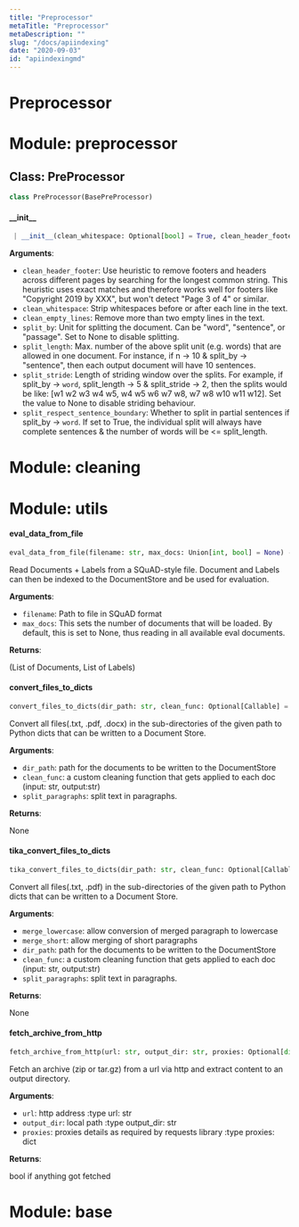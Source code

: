 ```yaml
---
title: "Preprocessor"
metaTitle: "Preprocessor"
metaDescription: ""
slug: "/docs/apiindexing"
date: "2020-09-03"
id: "apiindexingmd"
---
```


# Preprocessor

<a name="preprocessor"></a>
# Module: preprocessor

<a name="preprocessor.PreProcessor"></a>
## Class: PreProcessor

```python
class PreProcessor(BasePreProcessor)
```

<a name="preprocessor.PreProcessor.__init__"></a>
#### \_\_init\_\_

```python
 | __init__(clean_whitespace: Optional[bool] = True, clean_header_footer: Optional[bool] = False, clean_empty_lines: Optional[bool] = True, split_by: Optional[str] = "word", split_length: Optional[int] = 1000, split_stride: Optional[int] = None, split_respect_sentence_boundary: Optional[bool] = True)
```

**Arguments**:

- `clean_header_footer`: Use heuristic to remove footers and headers across different pages by searching
for the longest common string. This heuristic uses exact matches and therefore
works well for footers like "Copyright 2019 by XXX", but won't detect "Page 3 of 4"
or similar.
- `clean_whitespace`: Strip whitespaces before or after each line in the text.
- `clean_empty_lines`: Remove more than two empty lines in the text.
- `split_by`: Unit for splitting the document. Can be "word", "sentence", or "passage". Set to None to disable splitting.
- `split_length`: Max. number of the above split unit (e.g. words) that are allowed in one document. For instance, if n -> 10 & split_by ->
"sentence", then each output document will have 10 sentences.
- `split_stride`: Length of striding window over the splits. For example, if split_by -> `word`,
split_length -> 5 & split_stride -> 2, then the splits would be like:
[w1 w2 w3 w4 w5, w4 w5 w6 w7 w8, w7 w8 w10 w11 w12].
Set the value to None to disable striding behaviour.
- `split_respect_sentence_boundary`: Whether to split in partial sentences if split_by -> `word`. If set
to True, the individual split will always have complete sentences &
the number of words will be <= split_length.

<a name="cleaning"></a>
# Module: cleaning

<a name="utils"></a>
# Module: utils

<a name="utils.eval_data_from_file"></a>
#### eval\_data\_from\_file

```python
eval_data_from_file(filename: str, max_docs: Union[int, bool] = None) -> Tuple[List[Document], List[Label]]
```

Read Documents + Labels from a SQuAD-style file.
Document and Labels can then be indexed to the DocumentStore and be used for evaluation.

**Arguments**:

- `filename`: Path to file in SQuAD format
- `max_docs`: This sets the number of documents that will be loaded. By default, this is set to None, thus reading in all available eval documents.

**Returns**:

(List of Documents, List of Labels)

<a name="utils.convert_files_to_dicts"></a>
#### convert\_files\_to\_dicts

```python
convert_files_to_dicts(dir_path: str, clean_func: Optional[Callable] = None, split_paragraphs: bool = False) -> List[dict]
```

Convert all files(.txt, .pdf, .docx) in the sub-directories of the given path to Python dicts that can be written to a
Document Store.

**Arguments**:

- `dir_path`: path for the documents to be written to the DocumentStore
- `clean_func`: a custom cleaning function that gets applied to each doc (input: str, output:str)
- `split_paragraphs`: split text in paragraphs.

**Returns**:

None

<a name="utils.tika_convert_files_to_dicts"></a>
#### tika\_convert\_files\_to\_dicts

```python
tika_convert_files_to_dicts(dir_path: str, clean_func: Optional[Callable] = None, split_paragraphs: bool = False, merge_short: bool = True, merge_lowercase: bool = True) -> List[dict]
```

Convert all files(.txt, .pdf) in the sub-directories of the given path to Python dicts that can be written to a
Document Store.

**Arguments**:

- `merge_lowercase`: allow conversion of merged paragraph to lowercase
- `merge_short`: allow merging of short paragraphs
- `dir_path`: path for the documents to be written to the DocumentStore
- `clean_func`: a custom cleaning function that gets applied to each doc (input: str, output:str)
- `split_paragraphs`: split text in paragraphs.

**Returns**:

None

<a name="utils.fetch_archive_from_http"></a>
#### fetch\_archive\_from\_http

```python
fetch_archive_from_http(url: str, output_dir: str, proxies: Optional[dict] = None)
```

Fetch an archive (zip or tar.gz) from a url via http and extract content to an output directory.

**Arguments**:

- `url`: http address
:type url: str
- `output_dir`: local path
:type output_dir: str
- `proxies`: proxies details as required by requests library
:type proxies: dict

**Returns**:

bool if anything got fetched

<a name="base"></a>
# Module: base
